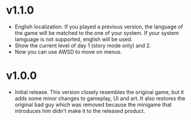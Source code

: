 # v1.1.0

* English localization. If you played a previous version, the language of the
game will be matched to the one of your system. If your system lamguage is not
supported, english will be used.
* Show the current level of day 1 (story mode only) and 2.
* Now you can use AWSD to move on menus.

# v1.0.0

* Initial release. This version closely resembles the original game, 
but it adds some minor changes to gameplay, UI and art. 
It also restores the original bad guy which was removed because the minigame 
that introduces him didn't make it to the released product.
